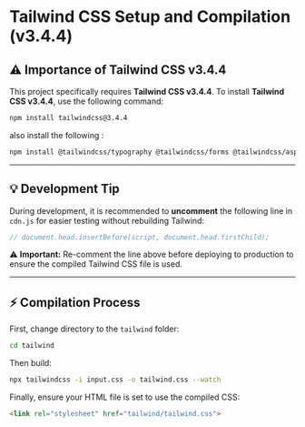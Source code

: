 # Tailwind CSS Setup and Compilation (v3.4.4)

## ⚠️ Importance of Tailwind CSS v3.4.4

This project specifically requires **Tailwind CSS v3.4.4**.
To install **Tailwind CSS v3.4.4**, use the following command:

   ```bash
   npm install tailwindcss@3.4.4
   ```
   
   also install the following :
   
   ```bash
   npm install @tailwindcss/typography @tailwindcss/forms @tailwindcss/aspect-ratio
   ```
---

## 💡 Development Tip

During development, it is recommended to **uncomment** the following line in `cdn.js` for easier testing without rebuilding Tailwind:

```javascript
// document.head.insertBefore(script, document.head.firstChild);
```

⚠ **Important:** Re-comment the line above before deploying to production to ensure the compiled Tailwind CSS file is used.

---

## ⚡ Compilation Process

First, change directory to the `tailwind` folder:  
```bash
cd tailwind
```

Then build:  
```bash
npx tailwindcss -i input.css -o tailwind.css --watch
```

Finally, ensure your HTML file is set to use the compiled CSS:  
```html
<link rel="stylesheet" href="tailwind/tailwind.css">
```

